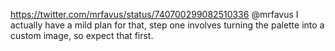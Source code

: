 https://twitter.com/mrfavus/status/740700299082510336 @mrfavus I actually have a mild plan for that, step one involves turning the palette into a custom image, so expect that first.